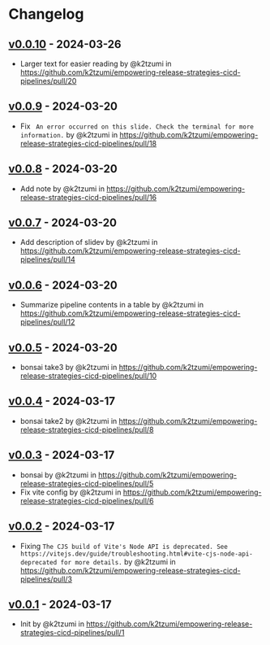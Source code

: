 # Changelog

## [v0.0.10](https://github.com/k2tzumi/empowering-release-strategies-cicd-pipelines/compare/v0.0.9...v0.0.10) - 2024-03-26
- Larger text for easier reading by @k2tzumi in https://github.com/k2tzumi/empowering-release-strategies-cicd-pipelines/pull/20

## [v0.0.9](https://github.com/k2tzumi/empowering-release-strategies-cicd-pipelines/compare/v0.0.8...v0.0.9) - 2024-03-20
- Fix ` An error occurred on this slide. Check the terminal for more information.` by @k2tzumi in https://github.com/k2tzumi/empowering-release-strategies-cicd-pipelines/pull/18

## [v0.0.8](https://github.com/k2tzumi/empowering-release-strategies-cicd-pipelines/compare/v0.0.7...v0.0.8) - 2024-03-20
- Add note by @k2tzumi in https://github.com/k2tzumi/empowering-release-strategies-cicd-pipelines/pull/16

## [v0.0.7](https://github.com/k2tzumi/empowering-release-strategies-cicd-pipelines/compare/v0.0.6...v0.0.7) - 2024-03-20
- Add description of slidev by @k2tzumi in https://github.com/k2tzumi/empowering-release-strategies-cicd-pipelines/pull/14

## [v0.0.6](https://github.com/k2tzumi/empowering-release-strategies-cicd-pipelines/compare/v0.0.5...v0.0.6) - 2024-03-20
- Summarize pipeline contents in a table by @k2tzumi in https://github.com/k2tzumi/empowering-release-strategies-cicd-pipelines/pull/12

## [v0.0.5](https://github.com/k2tzumi/empowering-release-strategies-cicd-pipelines/compare/v0.0.4...v0.0.5) - 2024-03-20
- bonsai take3 by @k2tzumi in https://github.com/k2tzumi/empowering-release-strategies-cicd-pipelines/pull/10

## [v0.0.4](https://github.com/k2tzumi/empowering-release-strategies-cicd-pipelines/compare/v0.0.3...v0.0.4) - 2024-03-17
- bonsai take2 by @k2tzumi in https://github.com/k2tzumi/empowering-release-strategies-cicd-pipelines/pull/8

## [v0.0.3](https://github.com/k2tzumi/empowering-release-strategies-cicd-pipelines/compare/v0.0.2...v0.0.3) - 2024-03-17
- bonsai by @k2tzumi in https://github.com/k2tzumi/empowering-release-strategies-cicd-pipelines/pull/5
- Fix vite config by @k2tzumi in https://github.com/k2tzumi/empowering-release-strategies-cicd-pipelines/pull/6

## [v0.0.2](https://github.com/k2tzumi/empowering-release-strategies-cicd-pipelines/compare/v0.0.1...v0.0.2) - 2024-03-17
- Fixing `The CJS build of Vite's Node API is deprecated. See https://vitejs.dev/guide/troubleshooting.html#vite-cjs-node-api-deprecated for more details.` by @k2tzumi in https://github.com/k2tzumi/empowering-release-strategies-cicd-pipelines/pull/3

## [v0.0.1](https://github.com/k2tzumi/empowering-release-strategies-cicd-pipelines/commits/v0.0.1) - 2024-03-17
- Init by @k2tzumi in https://github.com/k2tzumi/empowering-release-strategies-cicd-pipelines/pull/1
